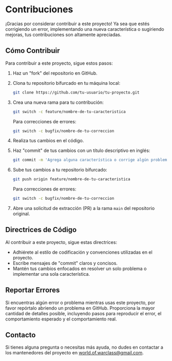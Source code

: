 
# Contribuciones 

¡Gracias por considerar contribuir a este proyecto! Ya sea que estés corrigiendo un error, implementando una nueva característica o sugiriendo mejoras, tus contribuciones son altamente apreciadas.

## Cómo Contribuir

Para contribuir a este proyecto, sigue estos pasos:

1. Haz un "fork" del repositorio en GitHub.
2. Clona tu repositorio bifurcado en tu máquina local:
   ```bash
   git clone https://github.com/tu-usuario/tu-proyecto.git
   ```
3. Crea una nueva rama para tu contribución:
   ```bash
   git switch -c feature/nombre-de-tu-caracteristica
   ```
   Para correcciones de errores:
   ```bash
   git switch -c bugfix/nombre-de-tu-correccion
   ```
4. Realiza tus cambios en el código.

5. Haz "commit" de tus cambios con un título descriptivo en inglés:
   ```bash
   git commit -m 'Agrega alguna característica o corrige algún problema'
   ```
6. Sube tus cambios a tu repositorio bifurcado:
   ```bash
   git push origin feature/nombre-de-tu-caracteristica
   ```
   Para correcciones de errores:
      ```bash
   git switch -c bugfix/nombre-de-tu-correccion
   ```
   
7. Abre una solicitud de extracción (PR) a la rama `main` del repositorio original.

## Directrices de Código

Al contribuir a este proyecto, sigue estas directrices:

- Adhiérete al estilo de codificación y convenciones utilizadas en el proyecto.
- Escribe mensajes de "commit" claros y concisos.
- Mantén tus cambios enfocados en resolver un solo problema o implementar una sola característica.

## Reportar Errores

Si encuentras algún error o problema mientras usas este proyecto, por favor repórtalo abriendo un problema en GitHub. Proporciona la mayor cantidad de detalles posible, incluyendo pasos para reproducir el error, el comportamiento esperado y el comportamiento real.

## Contacto

Si tienes alguna pregunta o necesitas más ayuda, no dudes en contactar a los mantenedores del proyecto en [world.of.warclass@gmail.com](mailto:world.of.warclass@gmail.com).
